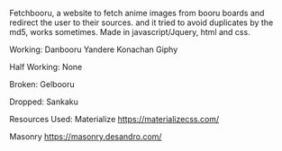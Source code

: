 Fetchbooru, a website to fetch anime images from booru boards and redirect the user to their sources.
and it tried to avoid duplicates by the md5, works sometimes.
Made in javascript/Jquery, html and css.

Working:
Danbooru
Yandere
Konachan
Giphy

Half Working:
None

Broken:
Gelbooru

Dropped:
Sankaku

Resources Used:
Materialize
https://materializecss.com/

Masonry
https://masonry.desandro.com/
